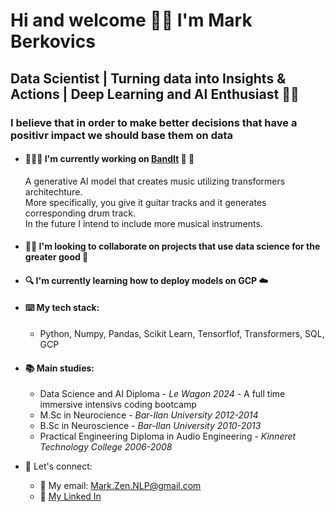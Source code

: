 # Hi and welcome 👋🏻 I'm Mark Berkovics
## Data Scientist | Turning data into Insights & Actions | Deep Learning and AI Enthusiast 🧠🤖
### I believe that in order to make better decisions that have a positivr impact we should base them on data

* #### 🏋🏻‍♂️ I'm currently working on [BandIt](https://github.com/MarkBerkovics/BandIt) 🎸 🥁
  A generative AI model that creates music utilizing transformers architechture.<br>
  More specifically, you give it guitar tracks and it generates corresponding drum track.<br>
  In the future I intend to include more musical instruments.

* #### 👯‍♂️ I'm looking to collaborate on projects that use data science for the greater good 🌳

* #### 🔍 I'm currently learning how to deploy models on GCP ☁️

* #### ⌨️ My tech stack:
  - Python, Numpy, Pandas, Scikit Learn, Tensorflof, Transformers, SQL, GCP

* #### 📚 Main studies:
  - Data Science and AI Diploma - _Le Wagon 2024_ - A full time immersive intensivs coding bootcamp<br>
  - M.Sc in Neurocience - _Bar-Ilan University 2012-2014_
  - B.Sc in Neuroscience - _Bar-Ilan University 2010-2013_
  - Practical Engineering Diploma in Audio Engineering - _Kinneret Technology College 2006-2008_

* 🤝 Let's connect:
  - 📩 My email: Mark.Zen.NLP@gmail.com
  - 🔗 [My Linked In](https://www.linkedin.com/in/markberkovics/)
